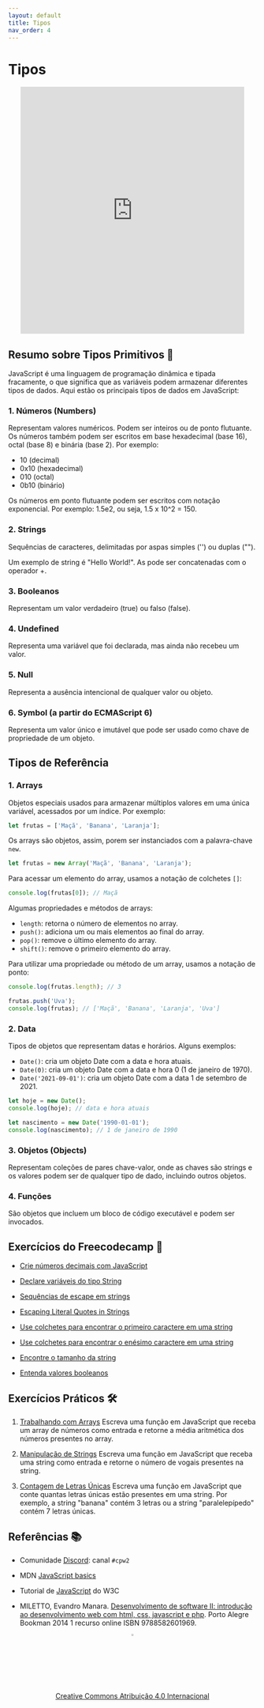 ```yaml
---
layout: default
title: Tipos
nav_order: 4
---
```


# Tipos

<center>
<iframe src="https://cpw2.rpmhub.dev/tipos/slides/index.html#/" title="Tipos" width="90%" height="500" style="border:none;"></iframe>
</center>

## Resumo sobre Tipos Primitivos 📝

JavaScript é uma linguagem de programação dinâmica e tipada fracamente, o que
significa que as variáveis podem armazenar diferentes tipos de dados. Aqui estão
os principais tipos de dados em JavaScript:

### 1. Números (Numbers)

Representam valores numéricos. Podem ser inteiros ou de ponto flutuante. Os
números também podem ser escritos em base hexadecimal (base 16), octal (base 8)
e binária (base 2). Por exemplo:

* 10 (decimal)
* 0x10 (hexadecimal)
* 010 (octal)
* 0b10 (binário)

Os números em ponto flutuante podem ser escritos com notação exponencial. Por
exemplo: 1.5e2, ou seja, 1.5 x 10^2 = 150.

### 2. Strings

Sequências de caracteres, delimitadas por aspas simples ('') ou duplas ("").

Um exemplo de string é "Hello World!". As pode ser concatenadas com o operador +.

### 3. Booleanos

Representam um valor verdadeiro (true) ou falso (false).

### 4. Undefined

Representa uma variável que foi declarada, mas ainda não recebeu um valor.

### 5. Null

Representa a ausência intencional de qualquer valor ou objeto.

### 6. Symbol (a partir do ECMAScript 6)

Representa um valor único e imutável que pode ser usado como chave de
propriedade de um objeto.

## Tipos de Referência

### 1. Arrays

Objetos especiais usados para armazenar múltiplos valores em uma única variável,
acessados por um índice. Por exemplo:

```javascript
let frutas = ['Maçã', 'Banana', 'Laranja'];
```

Os arrays são objetos, assim, porem ser instanciados com a palavra-chave `new`.

```javascript
let frutas = new Array('Maçã', 'Banana', 'Laranja');
```

Para acessar um elemento do array, usamos a notação de colchetes `[]`:

```javascript
console.log(frutas[0]); // Maçã
```

Algumas propriedades e métodos de arrays:

* `length`: retorna o número de elementos no array.
* `push()`: adiciona um ou mais elementos ao final do array.
* `pop()`: remove o último elemento do array.
* `shift()`: remove o primeiro elemento do array.

Para utilizar uma  propriedade ou método de um array, usamos a notação de ponto:

```javascript
console.log(frutas.length); // 3
```

```javascript
frutas.push('Uva');
console.log(frutas); // ['Maçã', 'Banana', 'Laranja', 'Uva']
```

### 2. Data

Tipos de objetos que representam datas e horários. Alguns exemplos:

* `Date()`: cria um objeto Date com a data e hora atuais.
* `Date(0)`: cria um objeto Date com a data e hora 0 (1 de janeiro de 1970).
* `Date('2021-09-01')`: cria um objeto Date com a data 1 de setembro de 2021.

```javascript
let hoje = new Date();
console.log(hoje); // data e hora atuais
```

```javascript
let nascimento = new Date('1990-01-01');
console.log(nascimento); // 1 de janeiro de 1990
```

### 3. Objetos (Objects)

Representam coleções de pares chave-valor, onde as chaves são strings e os
valores podem ser de qualquer tipo de dado, incluindo outros objetos.

### 4. Funções

São objetos que incluem um bloco de código executável e podem ser invocados.


## Exercícios do Freecodecamp 🎯

* [Crie números decimais com JavaScript](https://www.freecodecamp.org/learn/javascript-algorithms-and-data-structures/basic-javascript/create-decimal-numbers-with-javascript)

* [Declare variáveis do tipo String](https://www.freecodecamp.org/learn/javascript-algorithms-and-data-structures/basic-javascript/declare-string-variables)

* [Sequências de escape em strings](https://www.freecodecamp.org/learn/javascript-algorithms-and-data-structures/basic-javascript/escape-sequences-in-strings)

* [Escaping Literal Quotes in Strings](https://www.freecodecamp.org/learn/javascript-algorithms-and-data-structures/basic-javascript/escaping-literal-quotes-in-strings)

* [Use colchetes para encontrar o primeiro caractere em uma string](https://www.freecodecamp.org/learn/javascript-algorithms-and-data-structures/basic-javascript/use-bracket-notation-to-find-the-first-character-in-a-string)

* [Use colchetes para encontrar o enésimo caractere em uma string](https://www.freecodecamp.org/learn/javascript-algorithms-and-data-structures/basic-javascript/use-bracket-notation-to-find-the-nth-to-last-character-in-a-string)

* [Encontre o tamanho da string](https://www.freecodecamp.org/learn/javascript-algorithms-and-data-structures/basic-javascript/find-the-length-of-a-string)

* [Entenda valores booleanos](https://www.freecodecamp.org/learn/javascript-algorithms-and-data-structures/basic-javascript/understanding-boolean-values)

## Exercícios Práticos 🛠

1. [Trabalhando com Arrays](https://jsfiddle.net/prestesmachado/8Lkbcjre/)
    Escreva uma função em JavaScript que receba um array de números como entrada
    e retorne a média aritmética dos números presentes no array.

2. [Manipulação de Strings](https://jsfiddle.net/prestesmachado/75zfLcxn/5/)
    Escreva uma função em JavaScript que receba uma string como entrada e
    retorne o número de vogais presentes na string.

3. [Contagem de Letras Únicas](https://jsfiddle.net/prestesmachado/8Lkbcjre/4/)
    Escreva uma função em JavaScript que conte quantas letras únicas estão
    presentes em uma string. Por exemplo, a string "banana" contém 3 letras
    ou a string "paralelepípedo" contém 7 letras únicas.

## Referências 📚

* Comunidade [Discord](https://discord.com/invite/C29cqvm): canal `#cpw2`

* MDN [JavaScript basics](https://developer.mozilla.org/en-US/docs/Learn/Getting_started_with_the_web/JavaScript_basics)

* Tutorial de [JavaScript](http://www.w3schools.com/js) do W3C

* MILETTO, Evandro Manara. [Desenvolvimento de software II: introdução ao desenvolvimento web com html, css, javascript e php](https://biblioteca.ifrs.edu.br/pergamum_ifrs/biblioteca_s/acesso_login.php?cod_acervo_acessibilidade=5020682&acesso=aHR0cHM6Ly9pbnRlZ3JhZGEubWluaGFiaWJsaW90ZWNhLmNvbS5ici9ib29rcy85Nzg4NTgyNjAxOTY5&label=acesso%20restrito). Porto Alegre Bookman 2014 1 recurso online ISBN 9788582601969.

<center>
<a href="https://github.com/rodrigoprestesmachado" target="blanck"><img src="../imgs/logo.png" alt="Rodrigo Prestes Machado" width="3%" height="3%" border=0 style="border:0; text-decoration:none; outline:none"></a><br/>
<a rel="license" href="http://creativecommons.org/licenses/by/4.0/">Creative Commons Atribuição 4.0 Internacional</a>